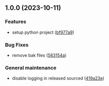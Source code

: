 ## 1.0.0 (2023-10-11)


### Features

* setup python project ([bf977a9](https://github.com/aequitas-aod/aequitas-lib/commit/bf977a9ef49b40ae8875e1aa87ba6f8c5036feac))


### Bug Fixes

* remove bak files ([583154a](https://github.com/aequitas-aod/aequitas-lib/commit/583154acff4a9b7216bf5d2363bf77782d21e196))


### General maintenance

* disable logging in released sourced ([419a23e](https://github.com/aequitas-aod/aequitas-lib/commit/419a23e59e6d627f35142554958cd18cb84750df))
